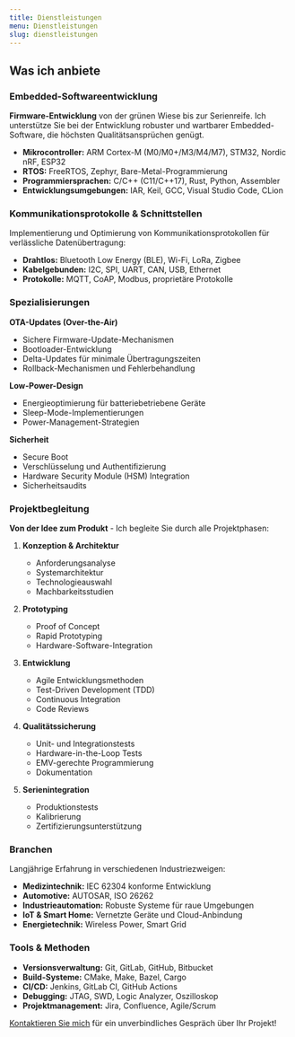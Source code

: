 ```yaml
---
title: Dienstleistungen
menu: Dienstleistungen
slug: dienstleistungen
---
```


## Was ich anbiete

### Embedded-Softwareentwicklung

**Firmware-Entwicklung** von der grünen Wiese bis zur Serienreife. Ich unterstütze Sie bei der Entwicklung robuster und wartbarer Embedded-Software, die höchsten Qualitätsansprüchen genügt.

- **Mikrocontroller:** ARM Cortex-M (M0/M0+/M3/M4/M7), STM32, Nordic nRF, ESP32
- **RTOS:** FreeRTOS, Zephyr, Bare-Metal-Programmierung
- **Programmiersprachen:** C/C++ (C11/C++17), Rust, Python, Assembler
- **Entwicklungsumgebungen:** IAR, Keil, GCC, Visual Studio Code, CLion

### Kommunikationsprotokolle & Schnittstellen

Implementierung und Optimierung von Kommunikationsprotokollen für verlässliche Datenübertragung:

- **Drahtlos:** Bluetooth Low Energy (BLE), Wi-Fi, LoRa, Zigbee
- **Kabelgebunden:** I2C, SPI, UART, CAN, USB, Ethernet
- **Protokolle:** MQTT, CoAP, Modbus, proprietäre Protokolle

### Spezialisierungen

**OTA-Updates (Over-the-Air)**
- Sichere Firmware-Update-Mechanismen
- Bootloader-Entwicklung
- Delta-Updates für minimale Übertragungszeiten
- Rollback-Mechanismen und Fehlerbehandlung

**Low-Power-Design**
- Energieoptimierung für batteriebetriebene Geräte
- Sleep-Mode-Implementierungen
- Power-Management-Strategien

**Sicherheit**
- Secure Boot
- Verschlüsselung und Authentifizierung
- Hardware Security Module (HSM) Integration
- Sicherheitsaudits

### Projektbegleitung

**Von der Idee zum Produkt** - Ich begleite Sie durch alle Projektphasen:

1. **Konzeption & Architektur**
   - Anforderungsanalyse
   - Systemarchitektur
   - Technologieauswahl
   - Machbarkeitsstudien

2. **Prototyping**
   - Proof of Concept
   - Rapid Prototyping
   - Hardware-Software-Integration

3. **Entwicklung**
   - Agile Entwicklungsmethoden
   - Test-Driven Development (TDD)
   - Continuous Integration
   - Code Reviews

4. **Qualitätssicherung**
   - Unit- und Integrationstests
   - Hardware-in-the-Loop Tests
   - EMV-gerechte Programmierung
   - Dokumentation

5. **Serienintegration**
   - Produktionstests
   - Kalibrierung
   - Zertifizierungsunterstützung

### Branchen

Langjährige Erfahrung in verschiedenen Industriezweigen:

- **Medizintechnik:** IEC 62304 konforme Entwicklung
- **Automotive:** AUTOSAR, ISO 26262
- **Industrieautomation:** Robuste Systeme für raue Umgebungen
- **IoT & Smart Home:** Vernetzte Geräte und Cloud-Anbindung
- **Energietechnik:** Wireless Power, Smart Grid

### Tools & Methoden

- **Versionsverwaltung:** Git, GitLab, GitHub, Bitbucket
- **Build-Systeme:** CMake, Make, Bazel, Cargo
- **CI/CD:** Jenkins, GitLab CI, GitHub Actions
- **Debugging:** JTAG, SWD, Logic Analyzer, Oszilloskop
- **Projektmanagement:** Jira, Confluence, Agile/Scrum

[Kontaktieren Sie mich](../kontakt) für ein unverbindliches Gespräch über Ihr Projekt!

